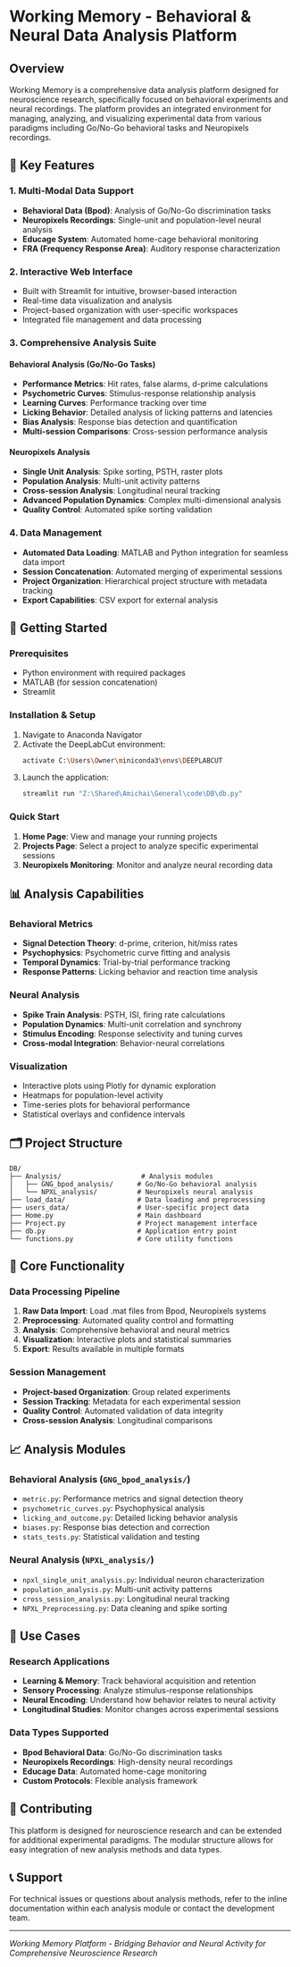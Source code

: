 # Working Memory - Behavioral & Neural Data Analysis Platform

## Overview

Working Memory is a comprehensive data analysis platform designed for neuroscience research, specifically focused on behavioral experiments and neural recordings. The platform provides an integrated environment for managing, analyzing, and visualizing experimental data from various paradigms including Go/No-Go behavioral tasks and Neuropixels recordings.

## 🧠 Key Features

### 1. **Multi-Modal Data Support**
- **Behavioral Data (Bpod)**: Analysis of Go/No-Go discrimination tasks
- **Neuropixels Recordings**: Single-unit and population-level neural analysis
- **Educage System**: Automated home-cage behavioral monitoring
- **FRA (Frequency Response Area)**: Auditory response characterization

### 2. **Interactive Web Interface**
- Built with Streamlit for intuitive, browser-based interaction
- Real-time data visualization and analysis
- Project-based organization with user-specific workspaces
- Integrated file management and data processing

### 3. **Comprehensive Analysis Suite**

#### Behavioral Analysis (Go/No-Go Tasks)
- **Performance Metrics**: Hit rates, false alarms, d-prime calculations
- **Psychometric Curves**: Stimulus-response relationship analysis
- **Learning Curves**: Performance tracking over time
- **Licking Behavior**: Detailed analysis of licking patterns and latencies
- **Bias Analysis**: Response bias detection and quantification
- **Multi-session Comparisons**: Cross-session performance analysis

#### Neuropixels Analysis
- **Single Unit Analysis**: Spike sorting, PSTH, raster plots
- **Population Analysis**: Multi-unit activity patterns
- **Cross-session Analysis**: Longitudinal neural tracking
- **Advanced Population Dynamics**: Complex multi-dimensional analysis
- **Quality Control**: Automated spike sorting validation

### 4. **Data Management**
- **Automated Data Loading**: MATLAB and Python integration for seamless data import
- **Session Concatenation**: Automated merging of experimental sessions
- **Project Organization**: Hierarchical project structure with metadata tracking
- **Export Capabilities**: CSV export for external analysis

## 🚀 Getting Started

### Prerequisites
- Python environment with required packages
- MATLAB (for session concatenation)
- Streamlit

### Installation & Setup
1. Navigate to Anaconda Navigator
2. Activate the DeepLabCut environment:
   ```bash
   activate C:\Users\Owner\miniconda3\envs\DEEPLABCUT
   ```
3. Launch the application:
   ```bash
   streamlit run "Z:\Shared\Amichai\General\code\DB\db.py"
   ```

### Quick Start
1. **Home Page**: View and manage your running projects
2. **Projects Page**: Select a project to analyze specific experimental sessions
3. **Neuropixels Monitoring**: Monitor and analyze neural recording data

## 📊 Analysis Capabilities

### Behavioral Metrics
- **Signal Detection Theory**: d-prime, criterion, hit/miss rates
- **Psychophysics**: Psychometric curve fitting and analysis
- **Temporal Dynamics**: Trial-by-trial performance tracking
- **Response Patterns**: Licking behavior and reaction time analysis

### Neural Analysis
- **Spike Train Analysis**: PSTH, ISI, firing rate calculations
- **Population Dynamics**: Multi-unit correlation and synchrony
- **Stimulus Encoding**: Response selectivity and tuning curves
- **Cross-modal Integration**: Behavior-neural correlations

### Visualization
- Interactive plots using Plotly for dynamic exploration
- Heatmaps for population-level activity
- Time-series plots for behavioral performance
- Statistical overlays and confidence intervals

## 🗂️ Project Structure

```
DB/
├── Analysis/                    # Analysis modules
│   ├── GNG_bpod_analysis/      # Go/No-Go behavioral analysis
│   └── NPXL_analysis/          # Neuropixels neural analysis
├── load_data/                  # Data loading and preprocessing
├── users_data/                 # User-specific project data
├── Home.py                     # Main dashboard
├── Project.py                  # Project management interface
├── db.py                       # Application entry point
└── functions.py                # Core utility functions
```

## 🔧 Core Functionality

### Data Processing Pipeline
1. **Raw Data Import**: Load .mat files from Bpod, Neuropixels systems
2. **Preprocessing**: Automated quality control and formatting
3. **Analysis**: Comprehensive behavioral and neural metrics
4. **Visualization**: Interactive plots and statistical summaries
5. **Export**: Results available in multiple formats

### Session Management
- **Project-based Organization**: Group related experiments
- **Session Tracking**: Metadata for each experimental session
- **Quality Control**: Automated validation of data integrity
- **Cross-session Analysis**: Longitudinal comparisons

## 📈 Analysis Modules

### Behavioral Analysis (`GNG_bpod_analysis/`)
- `metric.py`: Performance metrics and signal detection theory
- `psychometric_curves.py`: Psychophysical analysis
- `licking_and_outcome.py`: Detailed licking behavior analysis
- `biases.py`: Response bias detection and correction
- `stats_tests.py`: Statistical validation and testing

### Neural Analysis (`NPXL_analysis/`)
- `npxl_single_unit_analysis.py`: Individual neuron characterization
- `population_analysis.py`: Multi-unit activity patterns
- `cross_session_analysis.py`: Longitudinal neural tracking
- `NPXL_Preprocessing.py`: Data cleaning and spike sorting

## 🎯 Use Cases

### Research Applications
- **Learning & Memory**: Track behavioral acquisition and retention
- **Sensory Processing**: Analyze stimulus-response relationships
- **Neural Encoding**: Understand how behavior relates to neural activity
- **Longitudinal Studies**: Monitor changes across experimental sessions

### Data Types Supported
- **Bpod Behavioral Data**: Go/No-Go discrimination tasks
- **Neuropixels Recordings**: High-density neural recordings
- **Educage Data**: Automated home-cage monitoring
- **Custom Protocols**: Flexible analysis framework

## 🤝 Contributing

This platform is designed for neuroscience research and can be extended for additional experimental paradigms. The modular structure allows for easy integration of new analysis methods and data types.

## 📞 Support

For technical issues or questions about analysis methods, refer to the inline documentation within each analysis module or contact the development team.

---

*Working Memory Platform - Bridging Behavior and Neural Activity for Comprehensive Neuroscience Research*
